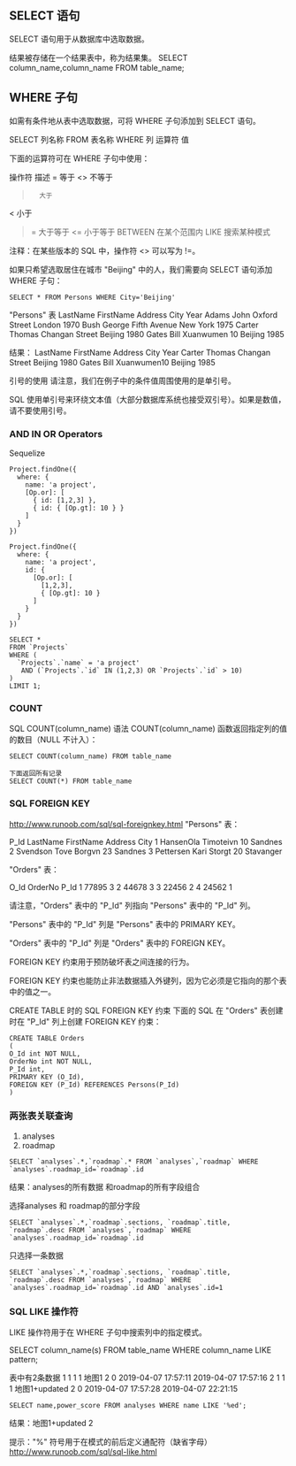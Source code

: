##  SELECT 语句
SELECT 语句用于从数据库中选取数据。

结果被存储在一个结果表中，称为结果集。
SELECT column_name,column_name
FROM table_name;


## WHERE 子句
如需有条件地从表中选取数据，可将 WHERE 子句添加到 SELECT 语句。

SELECT 列名称 FROM 表名称 WHERE 列 运算符 值

下面的运算符可在 WHERE 子句中使用：

操作符	描述
=		等于
<>		不等于
>		大于
<		小于
>=		大于等于
<=		小于等于
BETWEEN	在某个范围内
LIKE	搜索某种模式

注释：在某些版本的 SQL 中，操作符 <> 可以写为 !=。

如果只希望选取居住在城市 "Beijing" 中的人，我们需要向 SELECT 语句添加 WHERE 子句：
```
SELECT * FROM Persons WHERE City='Beijing'
```
"Persons" 表
LastName	FirstName	Address	City	Year
Adams	John	Oxford Street	London	1970
Bush	George	Fifth Avenue	New York	1975
Carter	Thomas	Changan Street	Beijing	1980
Gates	Bill	Xuanwumen 10	Beijing	1985

结果：
LastName	FirstName	Address			City	Year
Carter	    Thomas		Changan Street	Beijing	1980
Gates	    Bill		Xuanwumen10		Beijing	1985

引号的使用
请注意，我们在例子中的条件值周围使用的是单引号。

SQL 使用单引号来环绕文本值（大部分数据库系统也接受双引号）。如果是数值，请不要使用引号。

### AND IN OR Operators
Sequelize
```
Project.findOne({
  where: {
    name: 'a project',
    [Op.or]: [
      { id: [1,2,3] },
      { id: { [Op.gt]: 10 } }
    ]
  }
})

Project.findOne({
  where: {
    name: 'a project',
    id: {
      [Op.or]: [
        [1,2,3],
        { [Op.gt]: 10 }
      ]
    }
  }
})

SELECT *
FROM `Projects`
WHERE (
  `Projects`.`name` = 'a project'
   AND (`Projects`.`id` IN (1,2,3) OR `Projects`.`id` > 10)
)
LIMIT 1;
```

### COUNT
SQL COUNT(column_name) 语法
COUNT(column_name) 函数返回指定列的值的数目（NULL 不计入）：
```
SELECT COUNT(column_name) FROM table_name

下面返回所有记录
SELECT COUNT(*) FROM table_name
```

### SQL FOREIGN KEY
http://www.runoob.com/sql/sql-foreignkey.html
"Persons" 表：

P_Id	LastName	FirstName	Address	     City
1		HansenOla	Timoteivn   10	         Sandnes
2		Svendson	Tove	   Borgvn 23	 Sandnes
3		Pettersen	Kari	   Storgt 20	 Stavanger

"Orders" 表：

O_Id	OrderNo	P_Id
1		77895	3
2		44678	3
3		22456	2
4		24562	1

请注意，"Orders" 表中的 "P_Id" 列指向 "Persons" 表中的 "P_Id" 列。

"Persons" 表中的 "P_Id" 列是 "Persons" 表中的 PRIMARY KEY。

"Orders" 表中的 "P_Id" 列是 "Orders" 表中的 FOREIGN KEY。

FOREIGN KEY 约束用于预防破坏表之间连接的行为。

FOREIGN KEY 约束也能防止非法数据插入外键列，因为它必须是它指向的那个表中的值之一。

CREATE TABLE 时的 SQL FOREIGN KEY 约束
下面的 SQL 在 "Orders" 表创建时在 "P_Id" 列上创建 FOREIGN KEY 约束：
```
CREATE TABLE Orders
(
O_Id int NOT NULL,
OrderNo int NOT NULL,
P_Id int,
PRIMARY KEY (O_Id),
FOREIGN KEY (P_Id) REFERENCES Persons(P_Id)
)
```

### 两张表关联查询

1. analyses
2. roadmap

```
SELECT `analyses`.*,`roadmap`.* FROM `analyses`,`roadmap` WHERE `analyses`.roadmap_id=`roadmap`.id
```
结果：analyses的所有数据 和roadmap的所有字段组合

选择analyses 和 roadmap的部分字段
```
SELECT `analyses`.*,`roadmap`.sections, `roadmap`.title, `roadmap`.desc FROM `analyses`,`roadmap` WHERE `analyses`.roadmap_id=`roadmap`.id
```

只选择一条数据
```
SELECT `analyses`.*,`roadmap`.sections, `roadmap`.title, `roadmap`.desc FROM `analyses`,`roadmap` WHERE `analyses`.roadmap_id=`roadmap`.id AND `analyses`.id=1
```

### SQL LIKE 操作符
LIKE 操作符用于在 WHERE 子句中搜索列中的指定模式。

SELECT column_name(s)
FROM table_name
WHERE column_name LIKE pattern;

表中有2条数据
1	1	1	1	地图1			2	0	2019-04-07 17:57:11	2019-04-07 17:57:16
2	1	1	1	地图1+updated	2	0	2019-04-07 17:57:28	2019-04-07 22:21:15
```
SELECT name,power_score FROM analyses WHERE name LIKE '%ed';
```
结果：地图1+updated	2

提示："%" 符号用于在模式的前后定义通配符（缺省字母）
http://www.runoob.com/sql/sql-like.html




